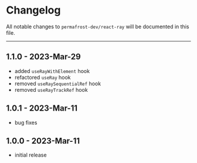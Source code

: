 # Changelog

All notable changes to `permafrost-dev/react-ray` will be documented in this file.

---

## 1.1.0 - 2023-Mar-29

- added `useRayWithElement` hook
- refactored `useRay` hook
- removed `useRaySequentialRef` hook
- removed `useRayTrackRef` hook

## 1.0.1 - 2023-Mar-11

- bug fixes
## 1.0.0 - 2023-Mar-11

- initial release
